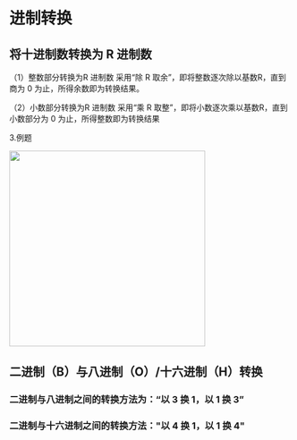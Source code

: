 # 进制转换

## 将十进制数转换为 R 进制数

（1）整数部分转换为R 进制数 采用“除 R 取余”，即将整数逐次除以基数R，直到商为 0 为止，所得余数即为转换结果。

（2）小数部分转换为R 进制数 采用“乘 R 取整”，即将小数逐次乘以基数R，直到小数部分为 0 为止，所得整数即为转换结果

3.例题


<img src="D:\学习文件\note\计算机导论\images\进制转换\1730899983418.png" width="350"/>

## 二进制（B）与八进制（O）/十六进制（H）转换

### 二进制与八进制之间的转换方法为：“以 3 换 1，以 1 换 3”

### 二进制与十六进制之间的转换方法："以 4 换 1，以 1 换 4"
